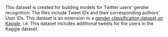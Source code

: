 This dataset is created for building models for Twitter users' gender recognition.
The files include Tweet IDs and their corresponding authors' User IDs. 
This dataset is an extension to a [gender classification dataset on Kaggle](https://www.kaggle.com/datasets/crowdflower/twitter-user-gender-classification),
i.e. This dataset includes additional tweets for the users in the Kaggle dataset.

